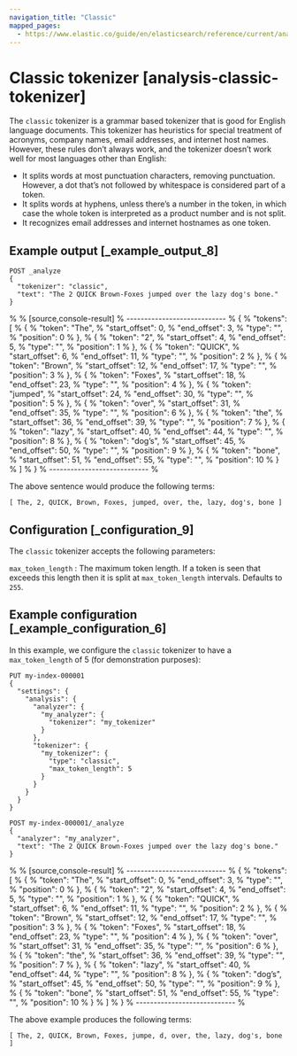 ```yaml
---
navigation_title: "Classic"
mapped_pages:
  - https://www.elastic.co/guide/en/elasticsearch/reference/current/analysis-classic-tokenizer.html
---
```


# Classic tokenizer [analysis-classic-tokenizer]


The `classic` tokenizer is a grammar based tokenizer that is good for English language documents. This tokenizer has heuristics for special treatment of acronyms, company names, email addresses, and internet host names. However, these rules don’t always work, and the tokenizer doesn’t work well for most languages other than English:

* It splits words at most punctuation characters, removing punctuation. However, a dot that’s not followed by whitespace is considered part of a token.
* It splits words at hyphens, unless there’s a number in the token, in which case the whole token is interpreted as a product number and is not split.
* It recognizes email addresses and internet hostnames as one token.


## Example output [_example_output_8]

```console
POST _analyze
{
  "tokenizer": "classic",
  "text": "The 2 QUICK Brown-Foxes jumped over the lazy dog's bone."
}
```

% 
% [source,console-result]
% ----------------------------
% {
%   "tokens": [
%     {
%       "token": "The",
%       "start_offset": 0,
%       "end_offset": 3,
%       "type": "<ALPHANUM>",
%       "position": 0
%     },
%     {
%       "token": "2",
%       "start_offset": 4,
%       "end_offset": 5,
%       "type": "<ALPHANUM>",
%       "position": 1
%     },
%     {
%       "token": "QUICK",
%       "start_offset": 6,
%       "end_offset": 11,
%       "type": "<ALPHANUM>",
%       "position": 2
%     },
%     {
%       "token": "Brown",
%       "start_offset": 12,
%       "end_offset": 17,
%       "type": "<ALPHANUM>",
%       "position": 3
%     },
%     {
%       "token": "Foxes",
%       "start_offset": 18,
%       "end_offset": 23,
%       "type": "<ALPHANUM>",
%       "position": 4
%     },
%     {
%       "token": "jumped",
%       "start_offset": 24,
%       "end_offset": 30,
%       "type": "<ALPHANUM>",
%       "position": 5
%     },
%     {
%       "token": "over",
%       "start_offset": 31,
%       "end_offset": 35,
%       "type": "<ALPHANUM>",
%       "position": 6
%     },
%     {
%       "token": "the",
%       "start_offset": 36,
%       "end_offset": 39,
%       "type": "<ALPHANUM>",
%       "position": 7
%     },
%     {
%       "token": "lazy",
%       "start_offset": 40,
%       "end_offset": 44,
%       "type": "<ALPHANUM>",
%       "position": 8
%     },
%     {
%       "token": "dog’s",
%       "start_offset": 45,
%       "end_offset": 50,
%       "type": "<APOSTROPHE>",
%       "position": 9
%     },
%     {
%       "token": "bone",
%       "start_offset": 51,
%       "end_offset": 55,
%       "type": "<ALPHANUM>",
%       "position": 10
%     }
%   ]
% }
% ----------------------------
% 

The above sentence would produce the following terms:

```text
[ The, 2, QUICK, Brown, Foxes, jumped, over, the, lazy, dog's, bone ]
```


## Configuration [_configuration_9]

The `classic` tokenizer accepts the following parameters:

`max_token_length`
:   The maximum token length. If a token is seen that exceeds this length then it is split at `max_token_length` intervals. Defaults to `255`.


## Example configuration [_example_configuration_6]

In this example, we configure the `classic` tokenizer to have a `max_token_length` of 5 (for demonstration purposes):

```console
PUT my-index-000001
{
  "settings": {
    "analysis": {
      "analyzer": {
        "my_analyzer": {
          "tokenizer": "my_tokenizer"
        }
      },
      "tokenizer": {
        "my_tokenizer": {
          "type": "classic",
          "max_token_length": 5
        }
      }
    }
  }
}

POST my-index-000001/_analyze
{
  "analyzer": "my_analyzer",
  "text": "The 2 QUICK Brown-Foxes jumped over the lazy dog's bone."
}
```

% 
% [source,console-result]
% ----------------------------
% {
%   "tokens": [
%     {
%       "token": "The",
%       "start_offset": 0,
%       "end_offset": 3,
%       "type": "<ALPHANUM>",
%       "position": 0
%     },
%     {
%       "token": "2",
%       "start_offset": 4,
%       "end_offset": 5,
%       "type": "<ALPHANUM>",
%       "position": 1
%     },
%     {
%       "token": "QUICK",
%       "start_offset": 6,
%       "end_offset": 11,
%       "type": "<ALPHANUM>",
%       "position": 2
%     },
%     {
%       "token": "Brown",
%       "start_offset": 12,
%       "end_offset": 17,
%       "type": "<ALPHANUM>",
%       "position": 3
%     },
%     {
%       "token": "Foxes",
%       "start_offset": 18,
%       "end_offset": 23,
%       "type": "<ALPHANUM>",
%       "position": 4
%     },
%     {
%       "token": "over",
%       "start_offset": 31,
%       "end_offset": 35,
%       "type": "<ALPHANUM>",
%       "position": 6
%     },
%     {
%       "token": "the",
%       "start_offset": 36,
%       "end_offset": 39,
%       "type": "<ALPHANUM>",
%       "position": 7
%     },
%     {
%       "token": "lazy",
%       "start_offset": 40,
%       "end_offset": 44,
%       "type": "<ALPHANUM>",
%       "position": 8
%     },
%     {
%       "token": "dog’s",
%       "start_offset": 45,
%       "end_offset": 50,
%       "type": "<APOSTROPHE>",
%       "position": 9
%     },
%     {
%       "token": "bone",
%       "start_offset": 51,
%       "end_offset": 55,
%       "type": "<ALPHANUM>",
%       "position": 10
%     }
%   ]
% }
% ----------------------------
% 

The above example produces the following terms:

```text
[ The, 2, QUICK, Brown, Foxes, jumpe, d, over, the, lazy, dog's, bone ]
```

